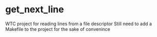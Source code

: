 # get_next_line
WTC project for reading lines from a file descriptor
Still need to add a Makefile to the project for the sake of convenince
